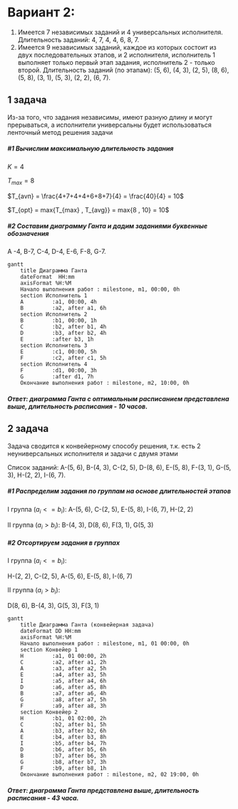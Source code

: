 # Вариант 2:
1. Имеется 7 независимых заданий и 4 универсальных исполнителя. Длительность заданий: 4, 7, 4, 4, 6, 8, 7.
2. Имеется 9 независимых заданий, каждое из которых состоит из двух последовательных этапов, и 2 исполнителя, исполнитель 1 выполняет только первый этап задания, исполнитель 2 - только второй. Длительность заданий (по этапам): (5, 6), (4, 3), (2, 5), (8, 6), (5, 8), (3, 1), (5, 3), (2, 2), (6, 7).
## 1 задача
Из-за того, что задания независимы, имеют разную длину и могут прерываться, а исполнители универсальны будет использоваться ленточный метод решения задачи
##### #1 Вычислим максимальную длительность задания 
$K = 4$

$T_{max} = 8$

$T_{avп} = \frac{4+7+4+4+6+8+7}{4} = \frac{40}{4} = 10$

$T_{opt} = max\{T_{max} , T_{avg}\} = max\{8 , 10} = 10$

##### #2 Cоставим диаграмму Ганта и дадим заданиями буквенные обозначения

A -4, B-7, C-4, D-4, E-6, F-8, G-7.

```mermaid
gantt
    title Диаграмма Ганта 
    dateFormat  HH:mm    
    axisFormat %H:%M
    Начало выполнения работ : milestone, m1, 00:00, 0h
    section Исполнитель 1
    A         :a1, 00:00, 4h
    B         :a2, after a1, 6h
    section Исполнитель 2
    B         :b1, 00:00, 1h
    C         :b2, after b1, 4h
    D         :b3, after b2, 4h
    E         :after b3, 1h
    section Исполнитель 3
    E         :c1, 00:00, 5h
    F         :c2, after c1, 5h
    section Исполнитель 4
    F         :d1, 00:00, 3h
    G         :after d1, 7h
    Окончание выполнения работ : milestone, m2, 10:00, 0h
```
##### Ответ: диаграмма Ганта c оптимальным расписанием представлена выше, длительность расписания - 10 часов.


## 2 задача
Задача сводится к конвейерному способу решения, т.к. есть 2 неуниверсальных исполнителя и задачи с двумя этами

Список заданий: A-(5, 6), B-(4, 3), C-(2, 5), D-(8, 6), E-(5, 8), F-(3, 1), G-(5, 3), H-(2, 2), I-(6, 7).


##### #1 Распределим задания по группам на основе длительностей этапов

I группа $(a_{i} <= b_{i})$:
A-(5, 6), C-(2, 5), E-(5, 8), I-(6, 7), H-(2, 2)

II группа $(a_{i} > b_{i})$:
B-(4, 3), D(8, 6), F(3, 1), G(5, 3)

##### #2 Отсортируем задания в группах 

I группа $(a_{i} <= b_{i})$:

H-(2, 2), C-(2, 5), A-(5, 6), E-(5, 8), I-(6, 7)

II группа $(a_{i} > b_{i})$:

D(8, 6), B-(4, 3), G(5, 3), F(3, 1)

```mermaid
gantt
    title Диаграмма Ганта (конвейерная задача)
    dateFormat DD HH:mm    
    axisFormat %H:%M
    Начало выполнения работ : milestone, m1, 01 00:00, 0h
    section Конвейер 1
    H         :a1, 01 00:00, 2h
    С         :a2, after a1, 2h
    A         :a3, after a2, 5h
    E         :a4, after a3, 5h
    I         :a5, after a4, 6h
    D         :a6, after a5, 8h
    B         :a7, after a6, 4h
    G         :a8, after a7, 5h
    F         :a9, after a8, 3h
    section Конвейер 2
    H         :b1, 01 02:00, 2h
    C         :b2, after b1, 5h
    A         :b3, after b2, 6h
    E         :b4, after b3, 8h
    I         :b5, after b4, 7h
    D         :b6, after b5, 6h
    B         :b7, after b6, 3h
    G         :b8, after b7, 3h
    F         :b9, after b8, 1h
    Окончание выполнения работ : milestone, m2, 02 19:00, 0h
```

##### Ответ: диаграмма Ганта представлена выше, длительность расписания - 43 часa.
